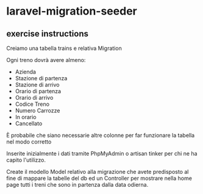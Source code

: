 # laravel-migration-seeder

## exercise instructions

Creiamo una tabella trains e relativa Migration

Ogni treno dovrà avere almeno:
- Azienda
- Stazione di partenza
- Stazione di arrivo
- Orario di partenza
- Orario di arrivo
- Codice Treno
- Numero Carrozze
- In orario
- Cancellato

È probabile che siano necessarie altre colonne per far funzionare la tabella nel modo corretto

Inserite inizialmente i dati tramite PhpMyAdmin o artisan tinker per chi ne ha capito l'utilizzo.

Create il modello Model relativo alla migrazione che avete predisposto al fine di mappare la tabelle del db ed un Controller per mostrare nella home page tutti i treni che sono in partenza dalla data odierna.